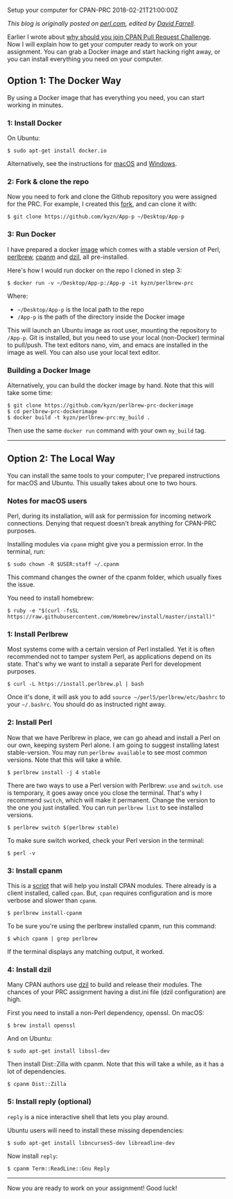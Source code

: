 Setup your computer for CPAN-PRC
2018-02-21T21:00:00Z

_This blog is originally posted on [perl.com](https://www.perl.com/article/setup-your-computer-for-cpan-prc/), edited by [David Farrell](https://www.perl.com/authors/david-farrell/)._


Earlier I wrote about [why should you join CPAN Pull Request Challenge](https://kyzn.org/2018-01-25-why-should-you-join-cpan-prc.html). Now I will explain how to get your computer ready to work on your assignment. You can grab a Docker image and start hacking right away, or you can install everything you need on your computer.

## Option 1: The Docker Way

By using a Docker image that has everything you need, you can start working in minutes.

### 1: Install Docker

On Ubuntu:

    $ sudo apt-get install docker.io

Alternatively, see the instructions for [macOS](https://docs.docker.com/docker-for-mac/install/) and [Windows](https://docs.docker.com/docker-for-windows/install/).

### 2: Fork & clone the repo

Now you need to fork and clone the Github repository you were assigned for the PRC. For example, I created this [fork](https://github.com/kyzn/App-p), and can clone it with:

    $ git clone https://github.com/kyzn/App-p ~/Desktop/App-p

### 3: Run Docker

I have prepared a docker [image](https://github.com/kyzn/perlbrew-prc-dockerimage) which comes with a stable version of Perl, [perlbrew](https://metacpan.org/pod/App::perlbrew), [cpanm](https://metacpan.org/pod/App::cpanminus) and [dzil](https://metacpan.org/pod/Dist::Zilla), all pre-installed.

Here's how I would run docker on the repo I cloned in step 3:

    $ docker run -v ~/Desktop/App-p:/App-p -it kyzn/perlbrew-prc

Where:

  - `~/Desktop/App-p` is the local path to the repo
  - `/App-p` is the path of the directory inside the Docker image

This will launch an Ubuntu image as root user, mounting the repository to `/App-p`. Git is installed, but you need to use your local (non-Docker) terminal to pull/push. The text editors nano, vim, and emacs are installed in the image as well. You can also use your local text editor.

### Building a Docker Image

Alternatively, you can build the docker image by hand. Note that this will take some time:

    $ git clone https://github.com/kyzn/perlbrew-prc-dockerimage
    $ cd perlbrew-prc-dockerimage
    $ docker build -t kyzn/perlbrew-prc:my_build .

Then use the same `docker run` command with your own `my_build` tag.

---

## Option 2: The Local Way

You can install the same tools to your computer; I've prepared instructions for macOS and Ubuntu. This usually takes about one to two hours.

### Notes for macOS users

Perl, during its installation, will ask for permission for incoming network connections. Denying that request doesn't break anything for CPAN-PRC purposes.

Installing modules via `cpanm` might give you a permission error. In the terminal, run:

    $ sudo chown -R $USER:staff ~/.cpanm

This command changes the owner of the cpanm folder, which usually fixes the issue.

You need to install homebrew:

    $ ruby -e "$(curl -fsSL https://raw.githubusercontent.com/Homebrew/install/master/install)"

### 1: Install Perlbrew

Most systems come with a certain version of Perl installed. Yet it is often recommended not to tamper system Perl, as applications depend on its state. That's why we want to install a separate Perl for development purposes.

    $ curl -L https://install.perlbrew.pl | bash

Once it's done, it will ask you to add `source ~/perl5/perlbrew/etc/bashrc` to your `~/.bashrc`. You should do as instructed right away.

### 2: Install Perl

Now that we have Perlbrew in place, we can go ahead and install a Perl on our own, keeping system Perl alone. I am going to suggest installing latest stable-version. You may run `perlbrew available` to see most common versions. Note that this will take a while.

    $ perlbrew install -j 4 stable

There are two ways to use a Perl version with Perlbrew: `use` and `switch`. `use` is temporary, it goes away once you close the terminal. That's why I recommend `switch`, which will make it permanent. Change the version to the one you just installed. You can run `perlbrew list` to see installed versions.

    $ perlbrew switch $(perlbrew stable)

To make sure switch worked, check your Perl version in the terminal:

    $ perl -v

### 3: Install cpanm

This is a [script](https://metacpan.org/pod/App::cpanminus) that will help you install CPAN modules. There already is a client installed, called `cpan`. But, `cpan` requires configuration and is more verbose and slower than `cpanm`.

    $ perlbrew install-cpanm

To be sure you're using the perlbrew installed cpanm, run this command:

    $ which cpanm | grep perlbrew

If the terminal displays any matching output, it worked.

### 4: Install dzil

Many CPAN authors use [dzil](https://metacpan.org/pod/Dist::Zilla) to build and release their modules. The chances of your PRC assignment having a dist.ini file (dzil configuration) are high.

First you need to install a non-Perl dependency, openssl. On macOS:

    $ brew install openssl

And on Ubuntu:

    $ sudo apt-get install libssl-dev

Then install Dist::Zilla with cpanm. Note that this will take a while, as it has a lot of dependencies.

    $ cpanm Dist::Zilla

### 5: Install reply (optional)

`reply` is a nice interactive shell that lets you play around.

Ubuntu users will need to install these missing dependencies:

    $ sudo apt-get install libncurses5-dev libreadline-dev

Now install `reply`:

    $ cpanm Term::ReadLine::Gnu Reply

---

Now you are ready to work on your assignment! Good luck!
